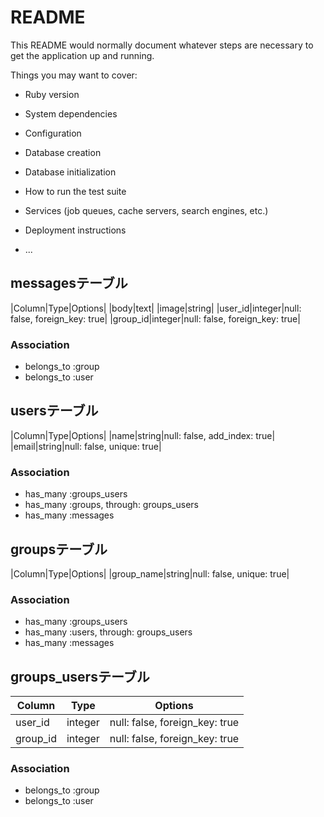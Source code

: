 # README

This README would normally document whatever steps are necessary to get the
application up and running.

Things you may want to cover:

* Ruby version

* System dependencies

* Configuration

* Database creation

* Database initialization

* How to run the test suite

* Services (job queues, cache servers, search engines, etc.)

* Deployment instructions

* ...

## messagesテーブル
|Column|Type|Options|
|body|text|
|image|string|
|user_id|integer|null: false, foreign_key: true|
|group_id|integer|null: false, foreign_key: true|


### Association
- belongs_to :group
- belongs_to :user


## usersテーブル
|Column|Type|Options|
|name|string|null: false, add_index: true|
|email|string|null: false, unique: true|


### Association
- has_many :groups_users
- has_many :groups, through: groups_users
- has_many :messages


## groupsテーブル
|Column|Type|Options|
|group_name|string|null: false, unique: true|


### Association
- has_many :groups_users
- has_many :users, through: groups_users
- has_many :messages


## groups_usersテーブル

|Column|Type|Options|
|------|----|-------|
|user_id|integer|null: false, foreign_key: true|
|group_id|integer|null: false, foreign_key: true|

### Association
- belongs_to :group
- belongs_to :user